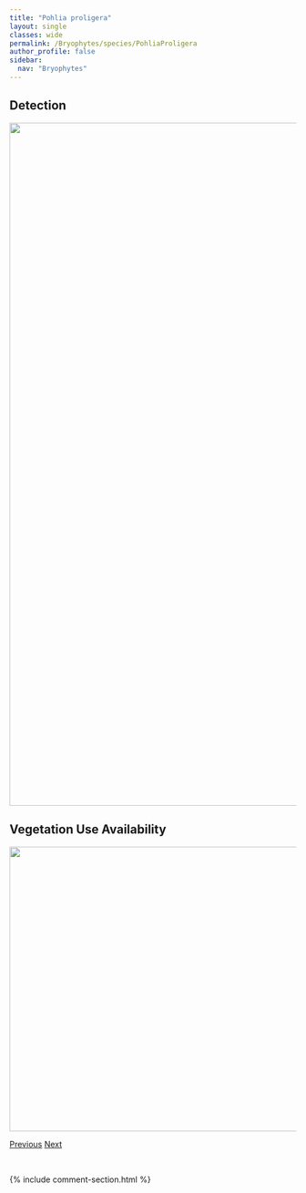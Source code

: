 ```yaml
---
title: "Pohlia proligera"
layout: single
classes: wide
permalink: /Bryophytes/species/PohliaProligera
author_profile: false
sidebar:
  nav: "Bryophytes"
---
```


<h2>Detection</h2>

<a href="https://drive.google.com/uc?export=view&id=1VU6OAUX8t8fwJfaUjF-8AzUatLaKHpQN">
<img src="https://drive.google.com/uc?export=view&id=1VU6OAUX8t8fwJfaUjF-8AzUatLaKHpQN" height = "1200" width = "800">
</a>


<h2>Vegetation Use Availability</h2>

<a href="https://drive.google.com/uc?export=view&id=17G08P67LPijWph8YkAgFqwH8K7py4B4a">
<img src="https://drive.google.com/uc?export=view&id=17G08P67LPijWph8YkAgFqwH8K7py4B4a" height = "500" width = "1000">
</a>


<a href="/DevelopmentWebsite/Bryophytes/species/PohliaBulbifera" class="pagination--pager" title="Pohlia bulbifera">Previous</a> <a href="/DevelopmentWebsite/Bryophytes/species/PolytrichastrumAlpinum" class="pagination--pager" title="Polytrichastrum alpinum">Next</a>

<p>&nbsp;</p>

{% include comment-section.html %}

